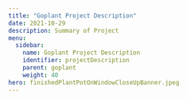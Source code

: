```yaml
---
title: "Goplant Project Description"
date: 2021-10-29
description: Summary of Project
menu:
  sidebar:
    name: Goplant Project Description 
    identifier: projectDescription 
    parent: goplant 
    weight: 40
hero: finishedPlantPotOnWindowCloseUpBanner.jpeg
---
```


<Insert Project Summary Here>